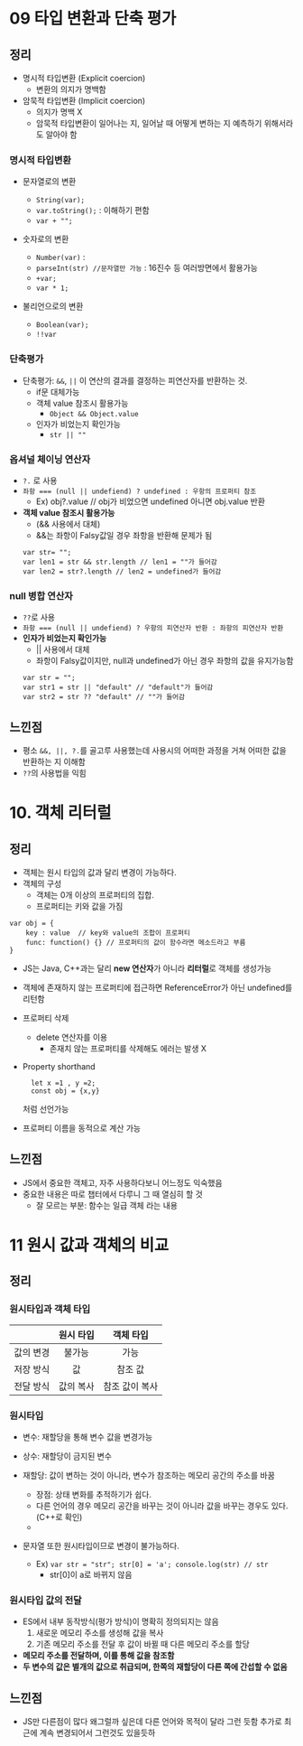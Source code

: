 # 09 타입 변환과 단축 평가

## 정리

- 명시적 타입변환 (Explicit coercion)
  - 변환의 의지가 명백함
- 암묵적 타입변환 (Implicit coercion)
  - 의지가 명백 X
  - 암묵적 타입변환이 일어나는 지, 일어날 때 어떻게 변하는 지 예측하기 위해서라도 알아야 함

### 명시적 타입변환

- 문자열로의 변환

  - `String(var);`
  - `var.toString();` : 이해하기 편함
  - `var + "";`

- 숫자로의 변환

  - `Number(var)` :
  - `parseInt(str) //문자열만 가능` : 16진수 등 여러방면에서 활용가능
  - `+var;`
  - `var * 1;`

- 불리언으로의 변환
  - `Boolean(var);`
  - `!!var`

### 단축평가

- 단축평가: `&&`, `||` 이 연산의 결과를 결정하는 피연산자를 반환하는 것.
  - if문 대체가능
  - 객체 value 참조시 활용가능
    - `Object && Object.value`
  - 인자가 비었는지 확인가능
    - `str || ""`

### 옵셔널 체이닝 연산자

- `?.` 로 사용
- `좌항 === (null || undefiend) ? undefined : 우항의 프로퍼티 참조`
  - Ex) obj?.value // obj가 비었으면 undefined 아니면 obj.value 반환
- **객체 value 참조시 활용가능**
  - (&& 사용에서 대체)
  - &&는 좌항이 Falsy값일 경우 좌항을 반환해 문제가 됨
  ```
  var str= "";
  var len1 = str && str.length // len1 = ""가 들어감
  var len2 = str?.length // len2 = undefined가 들어감
  ```

### null 병합 연산자

- `??`로 사용
- `좌항 === (null || undefiend) ? 우항의 피연산자 반환 : 좌항의 피연산자 반환`
- **인자가 비었는지 확인가능**
  - || 사용에서 대체
  - 좌항이 Falsy값이지만, null과 undefined가 아닌 경우 좌항의 값을 유지가능함
  ```
  var str = "";
  var str1 = str || "default" // "default"가 들어감
  var str2 = str ?? "default" // ""가 들어감
  ```

## 느낀점

- 평소 `&&, ||, ?.`를 골고루 사용했는데 사용시의 어떠한 과정을 거쳐 어떠한 값을 반환하는 지 이해함
- `??`의 사용법을 익힘

# 10. 객체 리터럴

## 정리

- 객체는 원시 타입의 값과 달리 변경이 가능하다.
- 객체의 구성
  - 객체는 0개 이상의 프로퍼티의 집합.
  - 프로퍼티는 키와 값을 가짐

```
var obj = {
    key : value  // key와 value의 조합이 프로퍼티
    func: function() {} // 프로퍼티의 값이 함수라면 메소드라고 부름
}
```

- JS는 Java, C++과는 달리 **new 연산자**가 아니라 **리터럴**로 객체를 생성가능

- 객체에 존재하지 않는 프로퍼티에 접근하면 ReferenceError가 아닌 undefined를 리턴함

- 프로퍼티 삭제
  - delete 연산자를 이용
    - 존재치 않는 프로퍼티를 삭제해도 에러는 발생 X
- Property shorthand
  ```
    let x =1 , y =2;
    const obj = {x,y}
  ```
  처럼 선언가능
- 프로퍼티 이름을 동적으로 계산 가능

## 느낀점

- JS에서 중요한 객체고, 자주 사용하다보니 어느정도 익숙했음
- 중요한 내용은 따로 챕터에서 다루니 그 때 열심히 할 것
  - 잘 모르는 부분: 함수는 일급 객체 라는 내용

# 11 원시 값과 객체의 비교

## 정리

### 원시타입과 객체 타입

|           | 원시 타입 |   객체 타입    |
| :-------: | :-------: | :------------: |
| 값의 변경 |  불가능   |      가능      |
| 저장 방식 |    값     |    참조 값     |
| 전달 방식 | 값의 복사 | 참조 값이 복사 |

### 원시타입

- 변수: 재할당을 통해 변수 값을 변경가능
- 상수: 재할당이 금지된 변수
- 재할당: 값이 변하는 것이 아니라, 변수가 참조하는 메모리 공간의 주소를 바꿈

  - 장점: 상태 변화를 추적하기가 쉽다.
  - 다른 언어의 경우 메모리 공간을 바꾸는 것이 아니라 값을 바꾸는 경우도 있다. (C++로 확인)
  -

- 문자열 또한 원시타입이므로 변경이 불가능하다.
  - Ex) `var str = "str"; str[0] = 'a'; console.log(str) // str`
    - str[0]이 a로 바뀌지 않음

### 원시타입 값의 전달

- ES에서 내부 동작방식(평가 방식)이 명확히 정의되지는 않음
  1. 새로운 메모리 주소를 생성해 값을 복사
  2. 기존 메모리 주소를 전달 후 값이 바뀔 때 다른 메모리 주소를 할당
- **메모리 주소를 전달하며, 이를 통해 값을 참조함**
- **두 변수의 값은 별개의 값으로 취급되며, 한쪽의 재할당이 다른 쪽에 간섭할 수 없음**

## 느낀점

- JS만 다른점이 많다 왜그럴까 싶은데 다른 언어와 목적이 달라 그런 듯함 추가로 최근에 계속 변경되어서 그런것도 있을듯하

